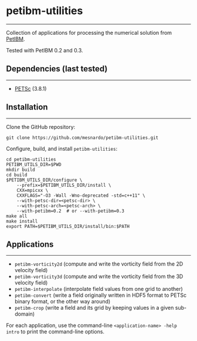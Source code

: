 # petibm-utilities
---

Collection of applications for processing the numerical solution from [PetIBM](https://github.com/barbagroup/PetIBM).

Tested with PetIBM 0.2 and 0.3.


## Dependencies (last tested)
---

* [PETSc](https://www.mcs.anl.gov/petsc/) (3.8.1)


## Installation
---

Clone the GitHub repository:
```
git clone https://github.com/mesnardo/petibm-utilities.git
```

Configure, build, and install `petibm-utilities`:
```
cd petibm-utilities
PETIBM_UTILS_DIR=$PWD
mkdir build
cd build
$PETIBM_UTILS_DIR/configure \
    --prefix=$PETIBM_UTILS_DIR/install \
    CXX=mpicxx \
    CXXFLAGS="-O3 -Wall -Wno-deprecated -std=c++11" \
    --with-petsc-dir=<petsc-dir> \
    --with-petsc-arch=<petsc-arch> \
    --with-petibm=0.2  # or --with-petibm=0.3
make all
make install
export PATH=$PETIBM_UTILS_DIR/install/bin:$PATH
```

## Applications
---

* `petibm-vorticity2d` (compute and write the vorticity field from the 2D velocity field)
* `petibm-vorticity3d` (compute and write the vorticity field from the 3D velocity field)
* `petibm-interpolate` (interpolate field values from one grid to another)
* `petibm-convert` (write a field originally written in HDF5 format to PETSc binary format, or the other way around)
* `petibm-crop` (write a field and its grid by keeping values in a given sub-domain)

For each application, use the command-line `<application-name> -help intro` to print the command-line options.
